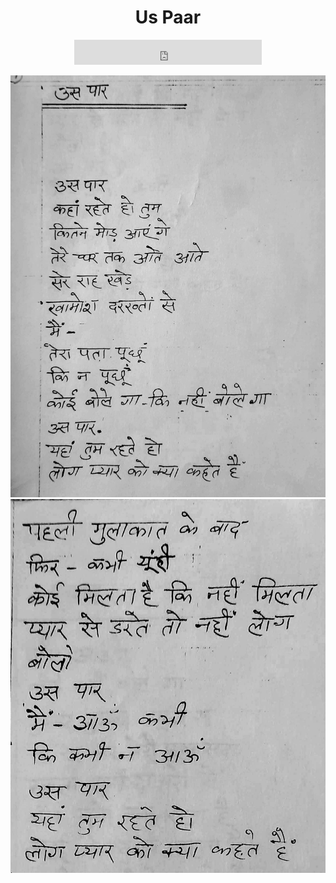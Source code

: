 <center>
<h1> Us Paar </h1>
<iframe src="https://archive.org/embed/rastaTauMile/04_usPaar.mp3" width="300" height="40" frameborder="0" webkitallowfullscreen="true" mozallowfullscreen="true" allowfullscreen></iframe>


![](./9_usPaar.jpg)
![](./10_usPaar.jpg)
</center>
